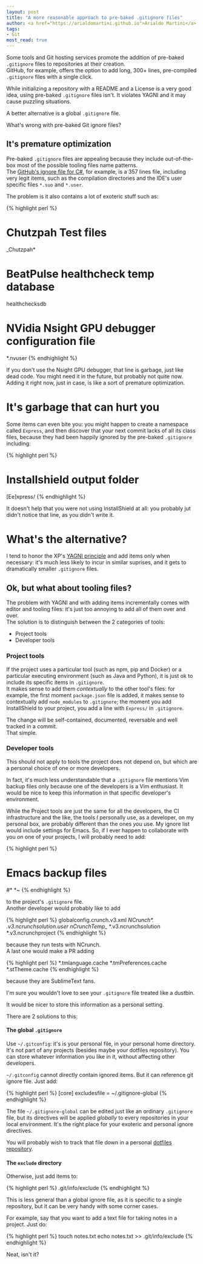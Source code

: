 ```yaml
---
layout: post
title: "A more reasonable approach to pre-baked .gitignore files"
author: <a href="https://arialdomartini.github.io">Arialdo Martini</a>
tags:
- Git
most_read: true
---
```

Some tools and Git hosting services promote the addition of pre-baked `.gitignore` files to repositories at their creation. <br/>
GitHub, for example, offers the option to add long, 300+ lines, pre-compiled `.gitignore` files with a single click.

While initializing a repository with a README and a License is a very good idea, using pre-baked `.gitignore` files isn't. It violates YAGNI and it may cause puzzling situations.

A better alternative is a global `.gitignore` file.

<!--more-->
What's wrong with pre-baked Git ignore files?

## It's premature optimization
Pre-baked `.gitignore` files are appealing because they include out-of-the-box most of the possible tooling files name patterns.<br/>
The [GitHub's ignore file for C#](https://github.com/github/gitignore/blob/master/VisualStudio.gitignore), for example, is a 357 lines file, including very legit items, such as the compilation directories and the IDE's user specific files `*.suo` and `*.user`.

The problem is it also contains a lot of exoteric stuff such as:

{% highlight perl %}
# Chutzpah Test files
_Chutzpah*

# BeatPulse healthcheck temp database
healthchecksdb

# NVidia Nsight GPU debugger configuration file
*.nvuser
{% endhighlight %}

If you don't use the Nsight GPU debugger, that line is garbage, just like dead code. You might need it in the future, but probably not quite now. Adding it right now, just in case, is like a sort of premature optimization.

# It's garbage that can hurt you
Some items can even bite you: you might happen to create a namespace called `Express`, and then discover that your next commit lacks of all its class files, because they had been happily ignored by  the pre-baked `.gitignore` including:

{% highlight perl %}
# Installshield output folder
[Ee]xpress/
{% endhighlight %}

It doesn't help that you were not using InstallShield at all: you probably jut didn't notice that line, as you didn't write it.

# What's the alternative?
I tend to honor the XP's [YAGNI principle](https://en.wikipedia.org/wiki/You_aren%27t_gonna_need_it) and add items only when necessary: it's much less likely to incur in similar suprises, and it gets to dramatically smaller `.gitignore` files.

## Ok, but what about tooling files?
The problem with YAGNI and with adding items incrementally comes with editor and tooling files: it's just too annoying to add all of them over and over.<br/>
The solution is to distinguish between the 2 categories of tools:

* Project tools
* Developer tools

### Project tools
If the project uses a particular tool (such as npm, pip and Docker) or a particular executing environment (such as Java and Python), it is just ok to include its specific items in `.gitignore`.<br/>
It makes sense to add them *contextually* to the other tool's files: for example, the first moment `package.json` file is added, it makes sense to contextually add `node_modules` to `.gitignore`; the moment you add InstallShield to your project, you add a line with `Express/` in `.gitignore`.

The change will be self-contained, documented, reversable and well tracked in a commit.<br/>
That simple.

### Developer tools
This should not apply to tools the project does not depend on, but which are a personal choice of one or more developers.

In fact, it's much less understandable that a `.gitignore` file mentions Vim backup files only because one of the developers is a Vim enthusiast. It would be nice to keep this information in that specific developer's environment.

While the Project tools are just the same for all the developers, the CI infrastructure and the like, the tools *I* personally use, as a developer, on my personal box, are probably different than the ones *you* use. My ignore list would include settings for Emacs. So, if I ever happen to collaborate with you on one of your projects, I will probably need to add:

{% highlight perl %}
# Emacs backup files
\#*
*~
{% endhighlight %}

to the project's `.gitignore` file.<br/>
Another developer would probably like to add

{% highlight perl %}
globalconfig.crunch.v3.xml
_NCrunch_*\*.*
*.v3.ncrunchsolution.user
nCrunchTemp_*
*.v3.ncrunchsolution
*.v3.ncrunchproject
{% endhighlight %}

because they run tests with NCrunch.<br/>
A last one would make a PR adding

{% highlight perl %}
*.tmlanguage.cache
*.tmPreferences.cache
*.stTheme.cache
{% endhighlight %}

because they are SublimeText fans.

I'm sure you wouldn't love to see your `.gitignore` file treated like a dustbin.

It would be nicer to store this information as a personal setting.

There are 2 solutions to this:

#### The global `.gitignore`
Use `~/.gitconfig`: it's is your personal file, in your personal home directory. It's not part of any projects (besides maybe your dotfiles repository). You can store whatever information you like in it, without affecting other developers.

`~/.gitconfig` cannot directly contain ignored items. But it can reference git ignore file. Just add:

{% highlight perl %}
[core]
excludesfile = ~/.gitignore-global
{% endhighlight %}

The file `~/.gitignore-global` can be edited just like an ordinary `.gitignore` file, but its directives will be applied *globally* to every repositories in your local environment. It's the right place for your exoteric and personal ignore directives.

You will probably wish to track that file down in a personal [dotfiles repository](https://github.com/arialdomartini/dotfiles/blob/master/.gitignore-global).

#### The `exclude` directory
Otherwise, just add items to:

{% highlight perl %}
.git/info/exclude
{% endhighlight %}

This is less general than a global ignore file, as it is specific to a single repository, but it can be very handy with some corner cases.

For example, say that you want to add a text file for taking notes in a project. Just do:

{% highlight perl %}
touch notes.txt
echo notes.txt >> .git/info/exclude
{% endhighlight %}

Neat, isn't it?

